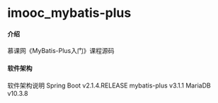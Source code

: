 # imooc_mybatis-plus

#### 介绍
慕课网《MyBatis-Plus入门》课程源码

#### 软件架构
软件架构说明
Spring Boot  v2.1.4.RELEASE
mybatis-plus v3.1.1
MariaDB      v10.3.8